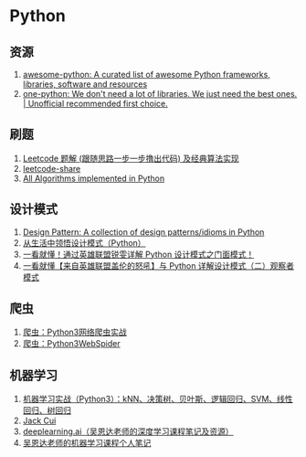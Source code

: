 # Python
## 资源
  1. [awesome-python: A curated list of awesome Python frameworks, libraries, software and resources](https://github.com/vinta/awesome-python)</br>
  2. [one-python: We don't need a lot of libraries. We just need the best ones. | Unofficial recommended first choice.](https://github.com/geekan/one-python)</br>
  
## 刷题
  1. [Leetcode 题解 (跟随思路一步一步撸出代码) 及经典算法实现](https://github.com/apachecn/awesome-algorithm)</br>
  2. [leetcode-share](https://github.com/gavinfish/leetcode-share/tree/master/python)</br>
  3. [All Algorithms implemented in Python](https://github.com/TheAlgorithms/Python)</br>
  
## 设计模式
  1. [Design Pattern: A collection of design patterns/idioms in Python](https://github.com/faif/python-patterns)</br>
  2. [从生活中领悟设计模式（Python）](https://gitbook.cn/gitchat/column/5b26040ac81ac568fcf64ea3)</br>
  3. [一看就懂！通过英雄联盟锐雯详解 Python 设计模式之门面模式！](https://mp.weixin.qq.com/s/M-4dHNxL2RzExd1mUc0H8w)
  4. [一看就懂【来自英雄联盟盖伦的怒吼】与 Python 详解设计模式（二）观察者模式](https://mp.weixin.qq.com/s/EcYVSux6-rACsnXweDgmig)</br>
  
## 爬虫
  1. [爬虫：Python3网络爬虫实战](https://github.com/Jack-Cherish/python-spider)</br>
  2. [爬虫：Python3WebSpider](https://github.com/Python3WebSpider)</br>

## 机器学习
  1. [机器学习实战（Python3）：kNN、决策树、贝叶斯、逻辑回归、SVM、线性回归、树回归](https://github.com/Jack-Cherish/Machine-Learning)</br>
  2. [Jack Cui](cuijiahua.com)</br>
  3. [deeplearning.ai（吴恩达老师的深度学习课程笔记及资源）](https://github.com/fengdu78/deeplearning_ai_books)
  4. [吴恩达老师的机器学习课程个人笔记](https://github.com/fengdu78/Coursera-ML-AndrewNg-Notes)
